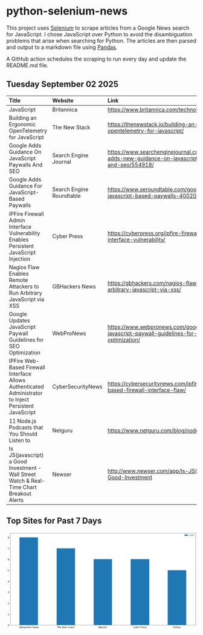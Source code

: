 # python-selenium-news

This project uses [Selenium](https://www.seleniumhq.org/) to scrape articles from a Google News search for JavaScript.
I chose JavaScript over Python to avoid the disambiguation problems that arise when searching for Python.
The articles are then parsed and output to a markdown file using [Pandas](https://pandas.pydata.org/).

A GitHub action schedules the scraping to run every day and update the README.md file.

## Tuesday September 02 2025


| Title                                                                                                  | Website                  | Link                                                                                                |
|:-------------------------------------------------------------------------------------------------------|:-------------------------|:----------------------------------------------------------------------------------------------------|
| JavaScript                                                                                             | Britannica               | https://www.britannica.com/technology/JavaScript                                                    |
| Building an Ergonomic OpenTelemetry for JavaScript                                                     | The New Stack            | https://thenewstack.io/building-an-ergonomic-opentelemetry-for-javascript/                          |
| Google Adds Guidance On JavaScript Paywalls And SEO                                                    | Search Engine Journal    | https://www.searchenginejournal.com/google-adds-new-guidance-on-javascript-paywalls-and-seo/554918/ |
| Google Adds Guidance For JavaScript-Based Paywalls                                                     | Search Engine Roundtable | https://www.seroundtable.com/google-javascript-based-paywalls-40020.html                            |
| IPFire Firewall Admin Interface Vulnerability Enables Persistent JavaScript Injection                  | Cyber Press              | https://cyberpress.org/ipfire-firewall-admin-interface-vulnerability/                               |
| Nagios Flaw Enables Remote Attackers to Run Arbitrary JavaScript via XSS                               | GBHackers News           | https://gbhackers.com/nagios-flaw-enables-arbitrary-javascript-via-xss/                             |
| Google Updates JavaScript Paywall Guidelines for SEO Optimization                                      | WebProNews               | https://www.webpronews.com/google-updates-javascript-paywall-guidelines-for-seo-optimization/       |
| IPFire Web-Based Firewall Interface Allows Authenticated Administrator to Inject Persistent JavaScript | CyberSecurityNews        | https://cybersecuritynews.com/ipfire-web-based-firewall-interface-flaw/                             |
| 11 Node.js Podcasts that You Should Listen to                                                          | Netguru                  | https://www.netguru.com/blog/node-js-podcasts                                                       |
| Is JS(javascript) a Good Investment - Wall Street Watch & Real-Time Chart Breakout Alerts              | Newser                   | http://www.newser.com/app/Is-JS(javascript)-a-Good-Investment                                       |
## Top Sites for Past 7 Days

![Graph of Top Sites](https://raw.githubusercontent.com/dan-mba/python-selenium-news/main/last-week.png)
